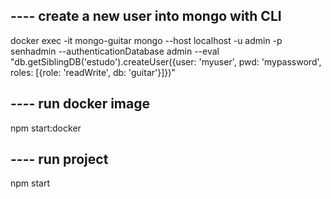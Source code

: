 ## ---- create a new user into mongo with CLI
docker exec -it mongo-guitar mongo --host localhost -u admin -p senhadmin --authenticationDatabase admin --eval  "db.getSiblingDB('estudo').createUser({user: 'myuser', pwd: 'mypassword', roles: [{role: 'readWrite', db: 'guitar'}]})"

## ---- run docker image
npm start:docker

## ---- run project
npm start